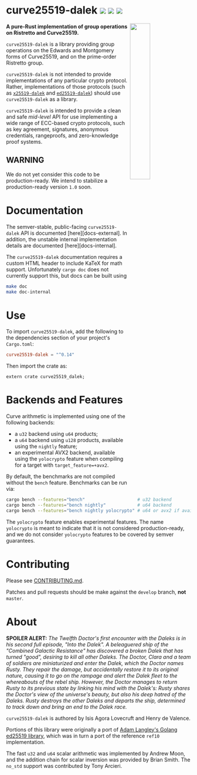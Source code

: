 
# curve25519-dalek  [![](https://img.shields.io/crates/v/curve25519-dalek.svg)](https://crates.io/crates/curve25519-dalek) [![](https://docs.rs/curve25519-dalek/badge.svg)](https://docs.rs/curve25519-dalek) [![](https://travis-ci.org/dalek-cryptography/curve25519-dalek.svg?branch=master)](https://travis-ci.org/dalek-cryptography/curve25519-dalek)

<img
 width="33%"
 align="right"
 src="https://user-images.githubusercontent.com/797/34898472-83686016-f7f3-11e7-967b-24b2aadd623a.png"/>

**A pure-Rust implementation of group operations on Ristretto and Curve25519.**

`curve25519-dalek` is a library providing group operations on the Edwards and
Montgomery forms of Curve25519, and on the prime-order Ristretto group.

`curve25519-dalek` is not intended to provide implementations of any particular
crypto protocol.  Rather, implementations of those protocols (such as
[`x25519-dalek`][x25519-dalek] and [`ed25519-dalek`][ed25519-dalek]) should use
`curve25519-dalek` as a library.

`curve25519-dalek` is intended to provide a clean and safe _mid-level_ API for use
implementing a wide range of ECC-based crypto protocols, such as key agreement,
signatures, anonymous credentials, rangeproofs, and zero-knowledge proof
systems.

## WARNING

We do not yet consider this code to be production-ready.  We intend to
stabilize a production-ready version `1.0` soon.

# Documentation

The semver-stable, public-facing `curve25519-dalek` API is documented
[here][docs-external].  In addition, the unstable internal implementation
details are documented [here][docs-internal].

The `curve25519-dalek` documentation requires a custom HTML header to include
KaTeX for math support. Unfortunately `cargo doc` does not currently support
this, but docs can be built using
```sh
make doc
make doc-internal
```

# Use

To import `curve25519-dalek`, add the following to the dependencies section of
your project's `Cargo.toml`:
```toml
curve25519-dalek = "^0.14"
```
Then import the crate as:
```rust,no_run
extern crate curve25519_dalek;
```

# Backends and Features

Curve arithmetic is implemented using one of the following backends:

* a `u32` backend using `u64` products;
* a `u64` backend using `u128` products, available using the `nightly` feature;
* an experimental AVX2 backend, available using the `yolocrypto` feature when
  compiling for a target with `target_feature=+avx2`.

By default, the benchmarks are not compiled without the `bench`
feature.  Benchmarks can be run via:

```sh
cargo bench --features="bench"                    # u32 backend
cargo bench --features="bench nightly"            # u64 backend
cargo bench --features="bench nightly yolocrypto" # u64 or avx2 if available
```

The `yolocrypto` feature enables experimental features.  The name `yolocrypto`
is meant to indicate that it is not considered production-ready, and we do not
consider `yolocrypto` features to be covered by semver guarantees.

# Contributing

Please see [CONTRIBUTING.md][contributing].

Patches and pull requests should be make against the `develop`
branch, **not** `master`.

# About

**SPOILER ALERT:** *The Twelfth Doctor's first encounter with the Daleks is in
his second full episode, "Into the Dalek". A beleaguered ship of the "Combined
Galactic Resistance" has discovered a broken Dalek that has turned "good",
desiring to kill all other Daleks. The Doctor, Clara and a team of soldiers
are miniaturized and enter the Dalek, which the Doctor names Rusty. They
repair the damage, but accidentally restore it to its original nature, causing
it to go on the rampage and alert the Dalek fleet to the whereabouts of the
rebel ship. However, the Doctor manages to return Rusty to its previous state
by linking his mind with the Dalek's: Rusty shares the Doctor's view of the
universe's beauty, but also his deep hatred of the Daleks. Rusty destroys the
other Daleks and departs the ship, determined to track down and bring an end
to the Dalek race.*

`curve25519-dalek` is authored by Isis Agora Lovecruft and Henry de Valence. 

Portions of this library were originally a port of [Adam Langley's
Golang ed25519 library](https://github.com/agl/ed25519), which was in
turn a port of the reference `ref10` implementation.

The fast `u32` and `u64` scalar arithmetic was implemented by Andrew Moon, and
the addition chain for scalar inversion was provided by Brian Smith.  The
`no_std` support was contributed by Tony Arcieri.

[ed25519-dalek]: https://github.com/dalek-cryptography/ed25519-dalek
[x25519-dalek]: https://github.com/dalek-cryptography/x25519-dalek
[contributing]: https://github.com/dalek-cryptography/curve25519-dalek/blob/master/CONTRIBUTING.md
